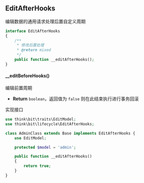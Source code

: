 ## EditAfterHooks

编辑数据的通用请求处理后置自定义周期

```php
interface EditAfterHooks
{
    /**
     * 修改后置处理
     * @return mixed
     */
    public function __editAfterHooks();
}
```

#### __editBeforeHooks()

编辑前置周期

- **Return** `boolean`，返回值为 `false` 则在此结束执行进行事务回滚

实现接口

```php
use think\bit\traits\EditModel;
use think\bit\lifecycle\EditAfterHooks;

class AdminClass extends Base implements EditAfterHooks {
    use EditModel;

    protected $model = 'admin';

    public function __editAfterHooks()
    {
        return true;
    }
}
```